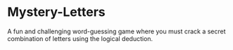 # Mystery-Letters
A fun and challenging word-guessing game where you must crack a secret combination of letters using the logical deduction. 
